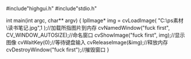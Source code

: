 
#include"highgui.h"
#include"stdio.h"

int main(int argc, char** argv)
{
	IplImage* img = cvLoadImage( "C:\\ps素材\\读书笔记.jpg",1 );//加载所指图片到内存
	cvNamedWindow("fuck first", CV_WINDOW_AUTOSIZE);//命名窗口
	cvShowImage("fuck first", img);//显示图像
	cvWaitKey(0);//等待键盘输入
	cvReleaseImage(&img);//释放内存
	cvDestroyWindow("fuck first");//摧毁窗口
}
